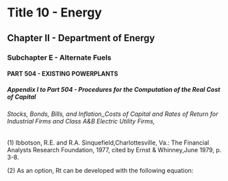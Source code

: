 
# Title 10 - Energy
## Chapter II - Department of Energy
### Subchapter E - Alternate Fuels
#### PART 504 - EXISTING POWERPLANTS
##### Appendix I to Part 504 - Procedures for the Computation of the Real Cost of Capital
###### Stocks, Bonds, Bills, and Inflation,,Costs of Capital and Rates of Return for Industrial Firms and Class A&B Electric Utility Firms,

(1) Ibbotson, R.E. and R.A. Sinquefield,Charlottesville, Va.: The Financial Analysts Research Foundation, 1977, cited by Ernst & Whinney,June 1979, p. 3-8.

(2) As an option, Rt can be developed with the following equation:
